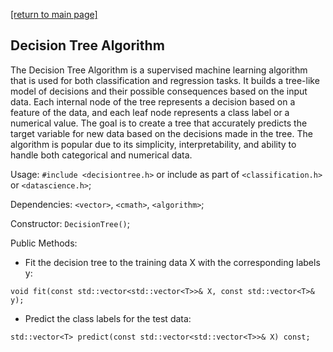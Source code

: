 [[return to main page]](../../../README.md)
## Decision Tree Algorithm
The Decision Tree Algorithm is a supervised machine learning algorithm that is used for both classification and regression tasks. It builds a tree-like model of decisions and their possible consequences based on the input data. Each internal node of the tree represents a decision based on a feature of the data, and each leaf node represents a class label or a numerical value. The goal is to create a tree that accurately predicts the target variable for new data based on the decisions made in the tree. The algorithm is popular due to its simplicity, interpretability, and ability to handle both categorical and numerical data.

Usage: `#include <decisiontree.h>` or include as part of `<classification.h>` or `<datascience.h>`;

Dependencies: `<vector>`, `<cmath>`, `<algorithm>`;

Constructor: `DecisionTree()`;

Public Methods:

- Fit the decision tree to the training data X with the corresponding labels y:
```
void fit(const std::vector<std::vector<T>>& X, const std::vector<T>& y);
```

- Predict the class labels for the test data:
```
std::vector<T> predict(const std::vector<std::vector<T>>& X) const;
```